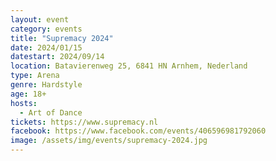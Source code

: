 ```yaml
---
layout: event
category: events
title: "Supremacy 2024"
date: 2024/01/15
datestart: 2024/09/14
location: Batavierenweg 25, 6841 HN Arnhem, Nederland
type: Arena
genre: Hardstyle
age: 18+
hosts:
  - Art of Dance
tickets: https://www.supremacy.nl
facebook: https://www.facebook.com/events/406596981792060
image: /assets/img/events/supremacy-2024.jpg
---
```

